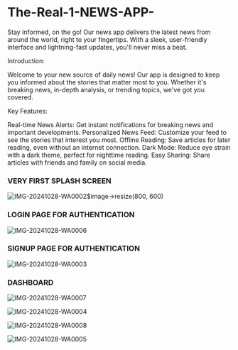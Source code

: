 # The-Real-1-NEWS-APP-

Stay informed, on the go! Our news app delivers the latest news from around the world, right to your fingertips. With a sleek, user-friendly interface and lightning-fast updates, you'll never miss a beat.

Introduction:

Welcome to your new source of daily news! Our app is designed to keep you informed about the stories that matter most to you. Whether it's breaking news, in-depth analysis, or trending topics, we've got you covered.

Key Features:

Real-time News Alerts: Get instant notifications for breaking news and important developments.
Personalized News Feed: Customize your feed to see the stories that interest you most.
Offline Reading: Save articles for later reading, even without an internet connection.
Dark Mode: Reduce eye strain with a dark theme, perfect for nighttime reading.
Easy Sharing: Share articles with friends and family on social media.


### VERY FIRST SPLASH SCREEN

![IMG-20241028-WA0002](https://github.com/user-attachments/assets/8b966cc5-d6e4-4fe5-9337-fda1a1290253)$image->resize(800, 600)


### LOGIN PAGE FOR AUTHENTICATION

![IMG-20241028-WA0006](https://github.com/user-attachments/assets/38eaa350-7d5c-42bb-af02-157888198e3a)



### SIGNUP PAGE FOR AUTHENTICATION

![IMG-20241028-WA0003](https://github.com/user-attachments/assets/2d4ff470-b0a1-46be-a9ef-88643b1dd391)

### DASHBOARD

![IMG-20241028-WA0007](https://github.com/user-attachments/assets/e1a14044-fc13-4a26-9348-daaa815a9c79)

![IMG-20241028-WA0004](https://github.com/user-attachments/assets/9d8a513a-8734-431e-802a-414887ba5f5f)

![IMG-20241028-WA0008](https://github.com/user-attachments/assets/44bc3f60-4666-487e-8c26-63525b687f32)


![IMG-20241028-WA0005](https://github.com/user-attachments/assets/c23958ef-ca12-46e0-a91e-ab162ee371c4)
